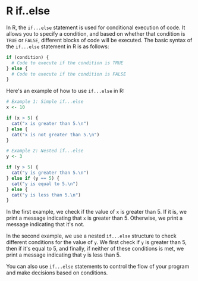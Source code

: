 # R if..else

In R, the `if...else` statement is used for conditional execution of code. It allows you to specify a condition, and based on whether that condition is `TRUE` or `FALSE`, different blocks of code will be executed. The basic syntax of the `if...else` statement in R is as follows:

```R
if (condition) {
  # Code to execute if the condition is TRUE
} else {
  # Code to execute if the condition is FALSE
}
```

Here's an example of how to use `if...else` in R:

```R
# Example 1: Simple if...else
x <- 10

if (x > 5) {
  cat("x is greater than 5.\n")
} else {
  cat("x is not greater than 5.\n")
}

# Example 2: Nested if...else
y <- 3

if (y > 5) {
  cat("y is greater than 5.\n")
} else if (y == 5) {
  cat("y is equal to 5.\n")
} else {
  cat("y is less than 5.\n")
}
```

In the first example, we check if the value of `x` is greater than 5. If it is, we print a message indicating that `x` is greater than 5. Otherwise, we print a message indicating that it's not.

In the second example, we use a nested `if...else` structure to check different conditions for the value of `y`. We first check if `y` is greater than 5, then if it's equal to 5, and finally, if neither of these conditions is met, we print a message indicating that `y` is less than 5.

You can also use `if...else` statements to control the flow of your program and make decisions based on conditions.